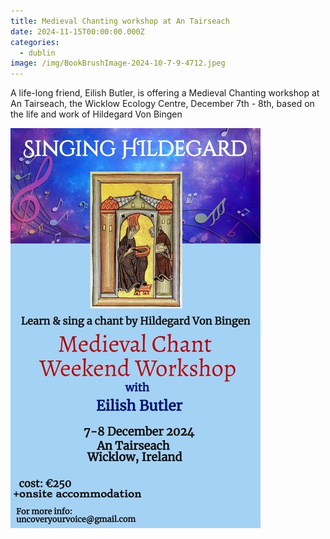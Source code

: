 ```yaml
---
title: Medieval Chanting workshop at An Tairseach
date: 2024-11-15T00:00:00.000Z
categories:
  - dublin
image: /img/BookBrushImage-2024-10-7-9-4712.jpeg
---
```


A life-long friend, Eilish Butler, is offering a Medieval Chanting workshop at An Tairseach, the Wicklow Ecology Centre, December 7th - 8th, based on the life and work of Hildegard Von Bingen

![](/img/BookBrushImage-2024-10-7-9-4712.jpeg)
